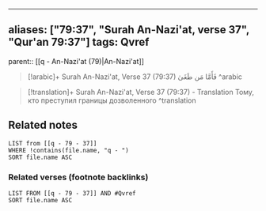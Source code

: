 
---
aliases: ["79:37", "Surah An-Nazi'at, verse 37", "Qur'an 79:37"]
tags: Qvref
---

parent:: [[q - An-Nazi'at (79)|An-Nazi'at]]

> [!arabic]+ Surah An-Nazi'at, Verse 37 (79:37)
> <span class="quran-arabic">فَأَمَّا مَن طَغَىٰ</span>
^arabic

> [!translation]+ Surah An-Nazi'at, Verse 37 (79:37) - Translation
> Тому, кто преступил границы дозволенного
^translation



## Related notes
```dataview
LIST from [[q - 79 - 37]]
WHERE !contains(file.name, "q - ")
SORT file.name ASC
```

### Related verses (footnote backlinks)
```dataview
LIST FROM [[q - 79 - 37]] AND #Qvref
SORT file.name ASC
```

